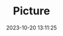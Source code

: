 ---
weight: 1
images:
- /images/edited/212.jpeg
title: Picture
date: 2023-10-20 13:11:25
tags: [luminarneo,work,ilce7m3]
---